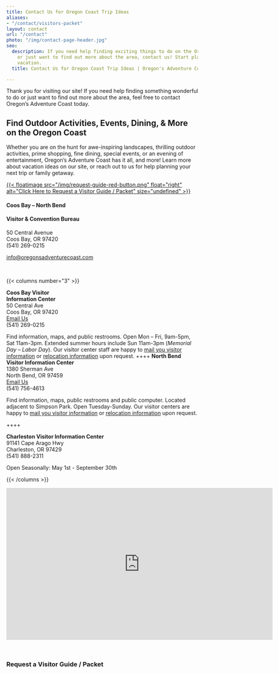```yaml
---
title: Contact Us for Oregon Coast Trip Ideas
aliases:
- "/contact/visitors-packet"
layout: contact
url: "/contact"
photo: "/img/contact-page-header.jpg"
seo:
  description: If you need help finding exciting things to do on the Oregon Coast
    or just want to find out more about the area, contact us! Start planning your
    vacation.
  title: Contact Us for Oregon Coast Trip Ideas | Oregon's Adventure Coast

---
```

Thank you for visiting our site! If you need help finding something wonderful to do or just want to find out more about the area, feel free to contact Oregon’s Adventure Coast today.

## Find Outdoor Activities, Events, Dining, & More on the Oregon Coast

Whether you are on the hunt for awe-inspiring landscapes, thrilling outdoor activities, prime shopping, fine dining, special events, or an evening of entertainment, Oregon’s Adventure Coast has it all, and more! Learn more about vacation ideas on our site, or reach out to us for help planning your next trip or family getaway.

[ {{< floatimage src="/img/request-guide-red-button.png" float="right" alt="Click Here to Request a Visitor Guide / Packet" size="undefined" >}} ](#contactform)

#### Coos Bay – North Bend

#### Visitor & Convention Bureau

50 Central Avenue  
Coos Bay, OR 97420  
(541) 269-0215

[info@oregonsadventurecoast.com](mailto:info@oregonsadventurecoast.com)

<p> </p>

{{< columns number="3" >}}

**Coos Bay Visitor**  
**Information Center**  
50 Central Ave  
Coos Bay, OR 97420  
[Email Us](mailto:info@oregonsadventurecoast.com)  
(541) 269-0215

Find information, maps, and public restrooms. Open Mon – Fri, 9am-5pm, Sat 11am-3pm. Extended summer hours include Sun 11am-3pm (_Memorial Day – Labor Day_). Our visitor center staff are happy to [mail you visitor information](#contactform) or [relocation information](/relocation-info-request/#relocationform) upon request.
\++++
**North Bend Visitor Information Center**  
1380 Sherman Ave  
North Bend, OR 97459  
[Email Us](mailto:nbinfo@northbendcity.org)  
(541) 756-4613

Find information, maps, public restrooms and public computer. Located adjacent to Simpson Park. Open Tuesday-Sunday. Our visitor centers are happy to [mail you visitor information](https://www.oregonsadventurecoast.com/contact/#contactform) or [relocation information](https://www.oregonsadventurecoast.com/relocation-info-request/#relocationform) upon request. 

\++++ 

**Charleston Visitor Information Center**  
91141 Cape Arago Hwy  
Charleston, OR 97429  
(541) 888-2311

Open Seasonally: May 1st - September 30th

{{< /columns >}}

<iframe src="https://www.google.com/maps/embed?pb=!1m14!1m8!1m3!1d46417.20329304691!2d-124.28108247456056!3d43.35453745830142!3m2!1i1024!2i768!4f13.1!3m3!1m2!1s0x54c38681fb0c3923%3A0x56b689b37557b1ec!2sCoos+Bay+-+North+Bend+Visitor+and+Convention+Bureau!5e0!3m2!1sen!2sus!4v1533261555779" width="700" height="400" frameborder="0" style="border:0" allowfullscreen></iframe>

<a name="contactform"></a>

<p> </p>

### Request a Visitor Guide / Packet

<script type="text/javascript" src="https://form.jotform.com/jsform/83057765788172"></script>